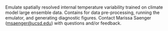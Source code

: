 Emulate spatially resolved internal temperature variability trained on climate model large ensemble data. Contains for data pre-processing, running the emulator, and generating diagnostic figures.
Contact Marissa Saenger (msaenger@ucsd.edu) with questions and/or feedback.
